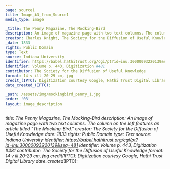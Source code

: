 ```yaml
---
page: source1
title: Image_№3_from_Source1
media_type: image

_title: The Penny Magazine, The Mocking-Bird
description: An image of magazine page with two text columns. The column on the left features an article titled "The Mocking-Bird." 
creator: Charles Knight, The Society for the Diffusion of Useful Knowledge
_date: 1833
rights: Public Domain
type: Text
source: Indiana University
identifier: https://babel.hathitrust.org/cgi/pt?id=inu.30000093220139&seq=481
identifier: Volume p. 443, Digitization #481
contributor: The Society for the Diffusion of Useful Knowledge
format: 14 v ill 20-29 cm, jpg
credit_(IPTC): Digitization courtesy Google, Hathi Trust Digital Library
date_created_(IPTC):

_path: /assets/img/mockingbird_penny_1.jpg
order: '03'
layout: image_description
---
```


_title: The Penny Magazine, The Mocking-Bird
description: An image of magazine page with two text columns. The column on the left features an article titled "The Mocking-Bird." 
creator: The Society for the Diffusion of Useful Knowledge
_date: 1833
rights: Public Domain
type: Text
source: Indiana University
identifier: https://babel.hathitrust.org/cgi/pt?id=inu.30000093220139&seq=481
identifier: Volume p. 443, Digitization #481
contributor: The Society for the Diffusion of Useful Knowledge
format: 14 v ill 20-29 cm, jpg
credit_(IPTC): Digitization courtesy Google, Hathi Trust Digital Library
date_created_(IPTC):
